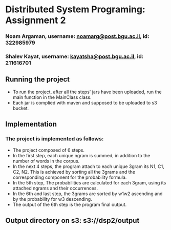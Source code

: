 # Distributed System Programing: Assignment 2

### Noam Argaman, username: noamarg@post.bgu.ac.il, id: 322985979
### Shalev Kayat, username: kayatsha@post.bgu.ac.il, id: 211616701

## Running the project
- To run the project, after all the steps' jars have been uploaded, run the main function in the MainClass class.
- Each jar is complied with maven and supposed to be uploaded to s3 bucket.

## Implementation

### The project is implemented as follows: 

- The project composed of 6 steps.
- In the first step, each unique ngram is summed, in addition to the number of words in the corpus.
- In the next 4 steps, the program attach to each unique 3gram its N1, C1, C2, N2. This is achieved by sorting all the 3grams and the corresponding component for the probability formula. 
- In the 5th step, The probabilities are calculated for each 3gram, using its attached ngrams and their occurrences.
- In the 6th and last step, the 3grams are sorted by w1w2 ascending and by the probability for w3 descending.
- The output of the 6th step is the program final output.

## Output directory on s3: s3://dsp2/output